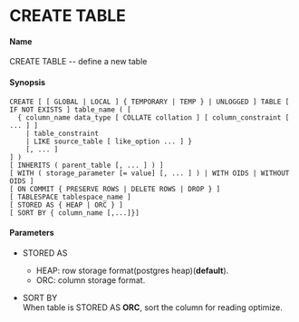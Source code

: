 # CREATE TABLE

#### Name
CREATE TABLE -- define a new table

#### Synopsis

```
CREATE [ [ GLOBAL | LOCAL ] { TEMPORARY | TEMP } | UNLOGGED ] TABLE [ IF NOT EXISTS ] table_name ( [
  { column_name data_type [ COLLATE collation ] [ column_constraint [ ... ] ]
    | table_constraint
    | LIKE source_table [ like_option ... ] }
    [, ... ]
] )
[ INHERITS ( parent_table [, ... ] ) ]
[ WITH ( storage_parameter [= value] [, ... ] ) | WITH OIDS | WITHOUT OIDS ]
[ ON COMMIT { PRESERVE ROWS | DELETE ROWS | DROP } ]
[ TABLESPACE tablespace_name ]
[ STORED AS { HEAP | ORC } ]
[ SORT BY { column_name [,...]}]
```

#### Parameters
* STORED AS  
  * HEAP: row storage format(postgres heap)(**default**).
  * ORC:  column storage format.

* SORT BY  
  When table is STORED AS **ORC**, sort the column for reading optimize.
